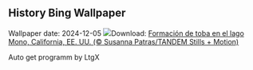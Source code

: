 ## History Bing Wallpaper
Wallpaper date: 2024-12-05
![](https://www.bing.com/th?id=OHR.MonoTufa_ES-ES5680037517_UHD.jpg&w=1000)Download: [Formación de toba en el lago Mono, California, EE. UU. (© Susanna Patras/TANDEM Stills + Motion)](https://www.bing.com/th?id=OHR.MonoTufa_ES-ES5680037517_UHD.jpg)

Auto get programm by LtgX
